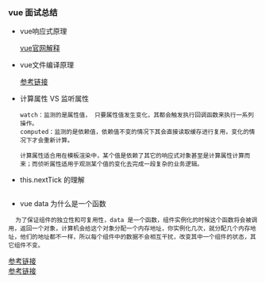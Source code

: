 ### vue 面试总结

* vue响应式原理

  [vue官网解释](https://cn.vuejs.org/v2/guide/reactivity.html)


* vue文件编译原理
 
  [参考链接](https://forum.vuejs.org/t/vue-js-vue-js/60884)

* 计算属性 VS 监听属性
 
  ```
  watch：监测的是属性值， 只要属性值发生变化，其都会触发执行回调函数来执行一系列操作。
  computed：监测的是依赖值，依赖值不变的情况下其会直接读取缓存进行复用，变化的情况下才会重新计算。

  计算属性适合用在模板渲染中，某个值是依赖了其它的响应式对象甚至是计算属性计算而来；而侦听属性适用于观测某个值的变化去完成一段复杂的业务逻辑。
  ```

* this.nextTick 的理解


```
```

* vue data 为什么是一个函数
```
  为了保证组件的独立性和可复用性，data 是一个函数，组件实例化的时候这个函数将会被调用，返回一个对象，计算机会给这个对象分配一个内存地址，你实例化几次，就分配几个内存地址，他们的地址都不一样，所以每个组件中的数据不会相互干扰，改变其中一个组件的状态，其它组件不变。
```
[参考链接](https://www.jianshu.com/p/b821d3401314)  
[参考链接](https://axiu.me/coding/why-vue-component-data-must-be-function/)